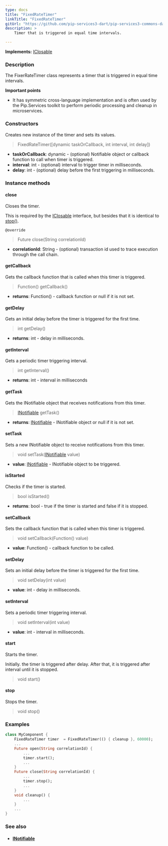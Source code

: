 ```yaml
---
type: docs
title: "FixedRateTimer"
linkTitle: "FixedRateTimer"
gitUrl: "https://github.com/pip-services3-dart/pip-services3-commons-dart"
description: >
    Timer that is triggered in equal time intervals.

---
```


**Implements:** [IClosable](../iclosable)

### Description

The FixerRateTimer class represents a timer that is triggered in equal time intervals.

**Important points**

- It has symmetric cross-language implementation and is often used by the Pip.Services toolkit to perform periodic processing and cleanup in microservices.

### Constructors
Creates new instance of the timer and sets its values.

> FixedRateTimer([dynamic taskOrCallback, int interval, int delay])

- **taskOrCallback**: dynamic - (optional) Notifiable object or callback function to call when timer is triggered.
- **interval**: int - (optional) interval to trigger timer in milliseconds.
- **delay**: int - (optional) delay before the first triggering in milliseconds.

### Instance methods

#### close
Closes the timer.

This is required by the [IClosable](../iclosable) interface,
but besides that it is identical to [stop()](#stop).

`@override`
> Future close(String correlationId)

- **correlationId**: String - (optional) transaction id used to trace execution through the call chain.

#### getCallback
Gets the callback function that is called when this timer is triggered.

> Function() getCallback()

- **returns**: Function() - callback function or null if it is not set. 


#### getDelay
Gets an initial delay before the timer is triggered for the first time.

> int getDelay()

- **returns**: int - delay in milliseconds.

#### getInterval
Gets a periodic timer triggering interval.

> int getInterval()

- **returns**: int - interval in milliseconds


#### getTask
Gets the INotifiable object that receives notifications from this timer.

> [INotifiable](../inotifiable) getTask()

- **returns**: [INotifiable](../inotifiable) - INotifiable object or null if it is not set.


#### setTask
Sets a new INotifiable object to receive notifications from this timer.

> void setTask([INotifiable](../inotifiable) value)

- **value**: [INotifiable](../inotifiable) - INotifiable object to be triggered.

#### isStarted
Checks if the timer is started.

> bool isStarted()

- **returns**: bool - true if the timer is started and false if it is stopped.

#### setCallback
Sets the callback function that is called when this timer is triggered.

> void setCallback(Function() value)

- **value**: Function() - callback function to be called.

#### setDelay
Sets an initial delay before the timer is triggered for the first time.

> void setDelay(int value)

- **value**: int - delay in milliseconds. 

#### setInterval
Sets a periodic timer triggering interval.

> void setInterval(int value)

- **value**: int - interval in milliseconds.


#### start
Starts the timer.

Initially. the timer is triggered after delay.
After that, it is triggered after interval until it is stopped.

> void start()


#### stop
Stops the timer.

> void stop()

### Examples
```dart
class MyComponent {
    FixedRateTimer timer  = FixedRateTimer(() { cleanup }, 60000);
    ...
    Future open(String correlationId) {
        ...
        timer.start();
        ...
    }
    Future close(String correlationId) {
        ...
        timer.stop();
        ...
    }
    void cleanup() {
        ...
    }
    ...
}

```

### See also
- #### [INotifiable](../inotifiable)
